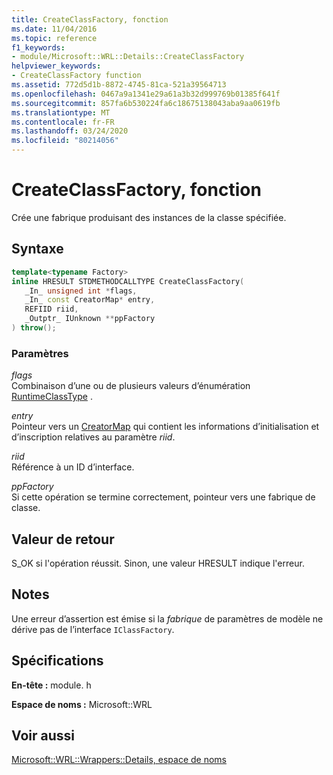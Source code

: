 ```yaml
---
title: CreateClassFactory, fonction
ms.date: 11/04/2016
ms.topic: reference
f1_keywords:
- module/Microsoft::WRL::Details::CreateClassFactory
helpviewer_keywords:
- CreateClassFactory function
ms.assetid: 772d5d1b-8872-4745-81ca-521a39564713
ms.openlocfilehash: 0467a9a1341e29a61a3b32d999769b01385f641f
ms.sourcegitcommit: 857fa6b530224fa6c18675138043aba9aa0619fb
ms.translationtype: MT
ms.contentlocale: fr-FR
ms.lasthandoff: 03/24/2020
ms.locfileid: "80214056"
---
```

# <a name="createclassfactory-function"></a>CreateClassFactory, fonction

Crée une fabrique produisant des instances de la classe spécifiée.

## <a name="syntax"></a>Syntaxe

```cpp
template<typename Factory>
inline HRESULT STDMETHODCALLTYPE CreateClassFactory(
   _In_ unsigned int *flags,
   _In_ const CreatorMap* entry,
   REFIID riid,
   _Outptr_ IUnknown **ppFactory
) throw();
```

### <a name="parameters"></a>Paramètres

*flags*<br/>
Combinaison d’une ou de plusieurs valeurs d’énumération [RuntimeClassType](runtimeclasstype-enumeration.md) .

*entry*<br/>
Pointeur vers un [CreatorMap](creatormap-structure.md) qui contient les informations d’initialisation et d’inscription relatives au paramètre *riid*.

*riid*<br/>
Référence à un ID d’interface.

*ppFactory*<br/>
Si cette opération se termine correctement, pointeur vers une fabrique de classe.

## <a name="return-value"></a>Valeur de retour

S_OK si l'opération réussit. Sinon, une valeur HRESULT indique l'erreur.

## <a name="remarks"></a>Notes

Une erreur d’assertion est émise si la *fabrique* de paramètres de modèle ne dérive pas de l’interface `IClassFactory`.

## <a name="requirements"></a>Spécifications

**En-tête :** module. h

**Espace de noms :** Microsoft::WRL

## <a name="see-also"></a>Voir aussi

[Microsoft::WRL::Wrappers::Details, espace de noms](microsoft-wrl-wrappers-details-namespace.md)
